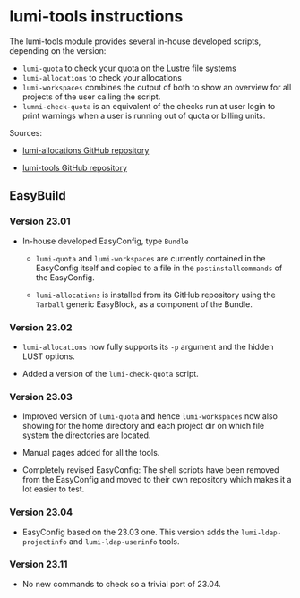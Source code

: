 # lumi-tools instructions

The lumi-tools module provides several in-house developed scripts, depending on
the version:

-   `lumi-quota` to check your quota on the Lustre file systems
-   `lumi-allocations` to check your allocations
-   `lumi-workspaces` combines the output of both to show an overview for
    all projects of the user calling the script.
-   `lumni-check-quota` is an equivalent of the checks run at user login to
    print warnings when a user is running out of quota or billing units.

Sources:

-   [lumi-allocations GitHub repository](https://github.com/Lumi-supercomputer/lumi-allocations)

-   [lumi-tools GitHub repository](https://github.com/Lumi-supercomputer/lumi-tools)
    

## EasyBuild

### Version 23.01

-   In-house developed EasyConfig, type `Bundle`

    -  `lumi-quota` and `lumi-workspaces` are currently contained in the EasyConfig itself and 
        copied to a file in the `postinstallcommands` of the EasyConfig.
        
    -   `lumi-allocations` is installed from its GitHub repository using
        the `Tarball` generic EasyBlock, as a component of the Bundle.


### Version 23.02

-   `lumi-allocations` now fully supports its `-p` argument and the hidden LUST options.

-   Added a version of the `lumi-check-quota` script.


### Version 23.03

-   Improved version of `lumi-quota` and hence `lumi-workspaces` now also showing for the
    home directory and each project dir on which file system the directories are located.
    
-   Manual pages added for all the tools.
    
-   Completely revised EasyConfig: The shell scripts have been removed from the EasyConfig and
    moved to their own repository which makes it a lot easier to test.


### Version 23.04

-   EasyConfig based on the 23.03 one. This version adds the `lumi-ldap-projectinfo` 
    and `lumi-ldap-userinfo` tools.
    
   
### Version 23.11

-   No new commands to check so a trivial port of 23.04.
